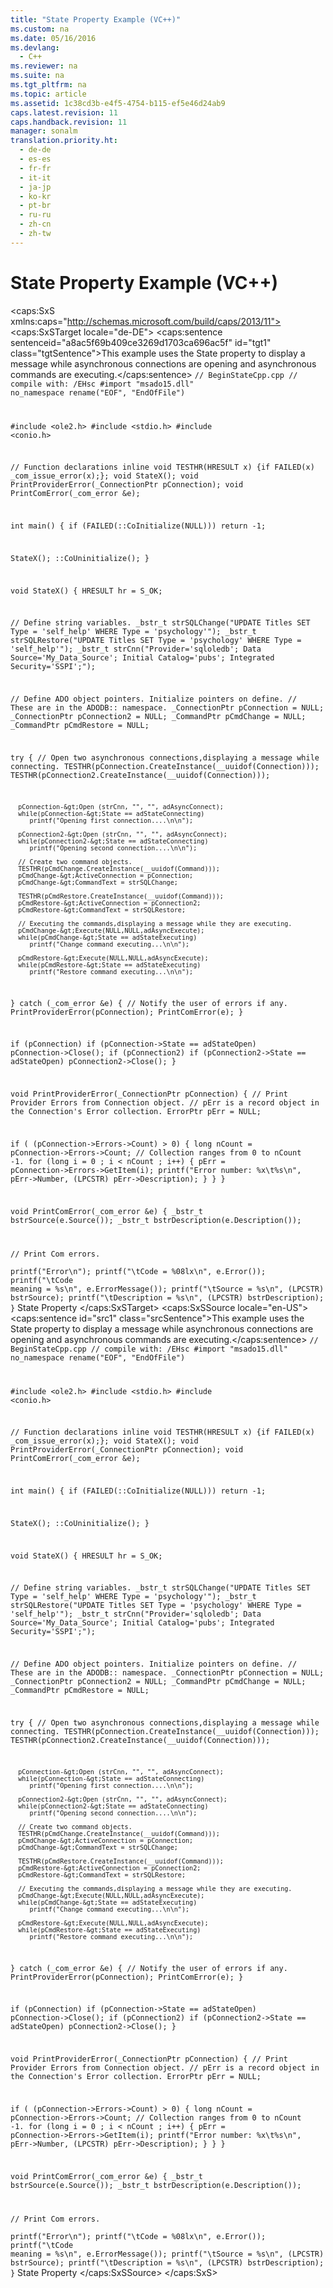 ```yaml
---
title: "State Property Example (VC++)"
ms.custom: na
ms.date: 05/16/2016
ms.devlang: 
  - C++
ms.reviewer: na
ms.suite: na
ms.tgt_pltfrm: na
ms.topic: article
ms.assetid: 1c38cd3b-e4f5-4754-b115-ef5e46d24ab9
caps.latest.revision: 11
caps.handback.revision: 11
manager: sonalm
translation.priority.ht: 
  - de-de
  - es-es
  - fr-fr
  - it-it
  - ja-jp
  - ko-kr
  - pt-br
  - ru-ru
  - zh-cn
  - zh-tw
---
```

# State Property Example (VC++)
<?xml version="1.0" encoding="utf-8"?>
<caps:SxS xmlns:caps="http://schemas.microsoft.com/build/caps/2013/11">
  <caps:SxSTarget locale="de-DE">
    <developerReferenceWithoutSyntaxDocument xsi:schemaLocation="http://ddue.schemas.microsoft.com/authoring/2003/5 http://dduestorage.blob.core.windows.net/ddueschema/developer.xsd" xmlns="http://ddue.schemas.microsoft.com/authoring/2003/5" xmlns:xlink="http://www.w3.org/1999/xlink" xmlns:xsi="http://www.w3.org/2001/XMLSchema-instance">
      <introduction>
        <para>
          <caps:sentence sentenceid="a8ac5f69b409ce3269d1703ca696ac5f" id="tgt1" class="tgtSentence">This example uses the <legacyLink xlink:href="0b993bac-2653-40b1-bcbb-5b57b6aae2bf">State</legacyLink> property to display a message while asynchronous connections are opening and asynchronous commands are executing.</caps:sentence>
        </para>
        <code>// BeginStateCpp.cpp
// compile with: /EHsc
#import "msado15.dll" no_namespace rename("EOF", "EndOfFile")

#include &lt;ole2.h&gt;
#include &lt;stdio.h&gt;
#include &lt;conio.h&gt;

// Function declarations
inline void TESTHR(HRESULT x) {if FAILED(x) _com_issue_error(x);};
void StateX();
void PrintProviderError(_ConnectionPtr pConnection);
void PrintComError(_com_error &amp;e);

int main() {
   if (FAILED(::CoInitialize(NULL)))
      return -1;

   StateX();
   ::CoUninitialize();
}

void StateX() {
   HRESULT  hr = S_OK;

   // Define string variables.
   _bstr_t strSQLChange("UPDATE Titles SET Type = 'self_help' WHERE Type = 'psychology'");
   _bstr_t strSQLRestore("UPDATE Titles SET Type = 'psychology' WHERE Type = 'self_help'");
   _bstr_t strCnn("Provider='sqloledb'; Data Source='My_Data_Source'; Initial Catalog='pubs'; Integrated Security='SSPI';");

   // Define ADO object pointers.  Initialize pointers on define.
   // These are in the ADODB::  namespace.
   _ConnectionPtr pConnection = NULL;
   _ConnectionPtr pConnection2 = NULL;
   _CommandPtr pCmdChange = NULL;
   _CommandPtr pCmdRestore = NULL;

   try {
      // Open two asynchronous connections,displaying a message while connecting.
      TESTHR(pConnection.CreateInstance(__uuidof(Connection)));
      TESTHR(pConnection2.CreateInstance(__uuidof(Connection)));

      pConnection-&gt;Open (strCnn, "", "", adAsyncConnect);
      while(pConnection-&gt;State == adStateConnecting)
         printf("Opening first connection....\n\n");

      pConnection2-&gt;Open (strCnn, "", "", adAsyncConnect);
      while(pConnection2-&gt;State == adStateConnecting)
         printf("Opening second connection....\n\n");

      // Create two command objects.
      TESTHR(pCmdChange.CreateInstance(__uuidof(Command)));
      pCmdChange-&gt;ActiveConnection = pConnection;
      pCmdChange-&gt;CommandText = strSQLChange;

      TESTHR(pCmdRestore.CreateInstance(__uuidof(Command)));
      pCmdRestore-&gt;ActiveConnection = pConnection2;
      pCmdRestore-&gt;CommandText = strSQLRestore;

      // Executing the commands,displaying a message while they are executing.
      pCmdChange-&gt;Execute(NULL,NULL,adAsyncExecute);
      while(pCmdChange-&gt;State == adStateExecuting)
         printf("Change command executing...\n\n");

      pCmdRestore-&gt;Execute(NULL,NULL,adAsyncExecute);
      while(pCmdRestore-&gt;State == adStateExecuting)
         printf("Restore command executing...\n\n");
   }
   catch (_com_error &amp;e) {
      // Notify the user of errors if any.
      PrintProviderError(pConnection);
      PrintComError(e);
   }

   if (pConnection)
      if (pConnection-&gt;State == adStateOpen)
         pConnection-&gt;Close();
   if (pConnection2)
      if (pConnection2-&gt;State == adStateOpen)
         pConnection2-&gt;Close();
}

void PrintProviderError(_ConnectionPtr pConnection) {
   // Print Provider Errors from Connection object.
   // pErr is a record object in the Connection's Error collection.
   ErrorPtr pErr = NULL;

   if ( (pConnection-&gt;Errors-&gt;Count) &gt; 0) {
      long nCount = pConnection-&gt;Errors-&gt;Count;
      // Collection ranges from 0 to nCount -1.
      for (long i = 0 ; i &lt; nCount ; i++) {
         pErr = pConnection-&gt;Errors-&gt;GetItem(i);
         printf("Error number: %x\t%s\n", pErr-&gt;Number, (LPCSTR) pErr-&gt;Description);
      }
   }
}

void PrintComError(_com_error &amp;e) {
   _bstr_t bstrSource(e.Source());
   _bstr_t bstrDescription(e.Description());

   // Print Com errors.  
   printf("Error\n");
   printf("\tCode = %08lx\n", e.Error());
   printf("\tCode meaning = %s\n", e.ErrorMessage());
   printf("\tSource = %s\n", (LPCSTR) bstrSource);
   printf("\tDescription = %s\n", (LPCSTR) bstrDescription);
}</code>
      </introduction>
      <relatedTopics>
        <link xlink:href="0b993bac-2653-40b1-bcbb-5b57b6aae2bf">State Property</link>
      </relatedTopics>
    </developerReferenceWithoutSyntaxDocument>
  </caps:SxSTarget>
  <caps:SxSSource locale="en-US">
    <developerReferenceWithoutSyntaxDocument xsi:schemaLocation="http://ddue.schemas.microsoft.com/authoring/2003/5 http://dduestorage.blob.core.windows.net/ddueschema/developer.xsd" xmlns="http://ddue.schemas.microsoft.com/authoring/2003/5" xmlns:xlink="http://www.w3.org/1999/xlink" xmlns:xsi="http://www.w3.org/2001/XMLSchema-instance">
      <introduction>
        <para>
          <caps:sentence id="src1" class="srcSentence">This example uses the <legacyLink xlink:href="0b993bac-2653-40b1-bcbb-5b57b6aae2bf">State</legacyLink> property to display a message while asynchronous connections are opening and asynchronous commands are executing.</caps:sentence>
        </para>
        <code>// BeginStateCpp.cpp
// compile with: /EHsc
#import "msado15.dll" no_namespace rename("EOF", "EndOfFile")

#include &lt;ole2.h&gt;
#include &lt;stdio.h&gt;
#include &lt;conio.h&gt;

// Function declarations
inline void TESTHR(HRESULT x) {if FAILED(x) _com_issue_error(x);};
void StateX();
void PrintProviderError(_ConnectionPtr pConnection);
void PrintComError(_com_error &amp;e);

int main() {
   if (FAILED(::CoInitialize(NULL)))
      return -1;

   StateX();
   ::CoUninitialize();
}

void StateX() {
   HRESULT  hr = S_OK;

   // Define string variables.
   _bstr_t strSQLChange("UPDATE Titles SET Type = 'self_help' WHERE Type = 'psychology'");
   _bstr_t strSQLRestore("UPDATE Titles SET Type = 'psychology' WHERE Type = 'self_help'");
   _bstr_t strCnn("Provider='sqloledb'; Data Source='My_Data_Source'; Initial Catalog='pubs'; Integrated Security='SSPI';");

   // Define ADO object pointers.  Initialize pointers on define.
   // These are in the ADODB::  namespace.
   _ConnectionPtr pConnection = NULL;
   _ConnectionPtr pConnection2 = NULL;
   _CommandPtr pCmdChange = NULL;
   _CommandPtr pCmdRestore = NULL;

   try {
      // Open two asynchronous connections,displaying a message while connecting.
      TESTHR(pConnection.CreateInstance(__uuidof(Connection)));
      TESTHR(pConnection2.CreateInstance(__uuidof(Connection)));

      pConnection-&gt;Open (strCnn, "", "", adAsyncConnect);
      while(pConnection-&gt;State == adStateConnecting)
         printf("Opening first connection....\n\n");

      pConnection2-&gt;Open (strCnn, "", "", adAsyncConnect);
      while(pConnection2-&gt;State == adStateConnecting)
         printf("Opening second connection....\n\n");

      // Create two command objects.
      TESTHR(pCmdChange.CreateInstance(__uuidof(Command)));
      pCmdChange-&gt;ActiveConnection = pConnection;
      pCmdChange-&gt;CommandText = strSQLChange;

      TESTHR(pCmdRestore.CreateInstance(__uuidof(Command)));
      pCmdRestore-&gt;ActiveConnection = pConnection2;
      pCmdRestore-&gt;CommandText = strSQLRestore;

      // Executing the commands,displaying a message while they are executing.
      pCmdChange-&gt;Execute(NULL,NULL,adAsyncExecute);
      while(pCmdChange-&gt;State == adStateExecuting)
         printf("Change command executing...\n\n");

      pCmdRestore-&gt;Execute(NULL,NULL,adAsyncExecute);
      while(pCmdRestore-&gt;State == adStateExecuting)
         printf("Restore command executing...\n\n");
   }
   catch (_com_error &amp;e) {
      // Notify the user of errors if any.
      PrintProviderError(pConnection);
      PrintComError(e);
   }

   if (pConnection)
      if (pConnection-&gt;State == adStateOpen)
         pConnection-&gt;Close();
   if (pConnection2)
      if (pConnection2-&gt;State == adStateOpen)
         pConnection2-&gt;Close();
}

void PrintProviderError(_ConnectionPtr pConnection) {
   // Print Provider Errors from Connection object.
   // pErr is a record object in the Connection's Error collection.
   ErrorPtr pErr = NULL;

   if ( (pConnection-&gt;Errors-&gt;Count) &gt; 0) {
      long nCount = pConnection-&gt;Errors-&gt;Count;
      // Collection ranges from 0 to nCount -1.
      for (long i = 0 ; i &lt; nCount ; i++) {
         pErr = pConnection-&gt;Errors-&gt;GetItem(i);
         printf("Error number: %x\t%s\n", pErr-&gt;Number, (LPCSTR) pErr-&gt;Description);
      }
   }
}

void PrintComError(_com_error &amp;e) {
   _bstr_t bstrSource(e.Source());
   _bstr_t bstrDescription(e.Description());

   // Print Com errors.  
   printf("Error\n");
   printf("\tCode = %08lx\n", e.Error());
   printf("\tCode meaning = %s\n", e.ErrorMessage());
   printf("\tSource = %s\n", (LPCSTR) bstrSource);
   printf("\tDescription = %s\n", (LPCSTR) bstrDescription);
}</code>
      </introduction>
      <relatedTopics>
        <link xlink:href="0b993bac-2653-40b1-bcbb-5b57b6aae2bf">State Property</link>
      </relatedTopics>
    </developerReferenceWithoutSyntaxDocument>
  </caps:SxSSource>
</caps:SxS>